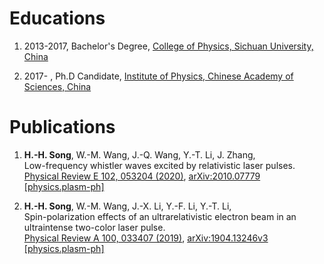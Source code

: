 Educations
====
1. 2013-2017, Bachelor's Degree, [College of Physics, Sichuan University, China](http://physics.scu.edu.cn/)

1. 2017-    , Ph.D Candidate, [Institute of Physics, Chinese Academy of Sciences, China](http://www.iop.cas.cn/)

Publications
====
1. **H.-H. Song**, W.-M. Wang, J.-Q. Wang, Y.-T. Li, J. Zhang,<br/>
   Low-frequency whistler waves excited by relativistic laser pulses.<br/>
   [Physical Review E 102, 053204 (2020)](https://journals.aps.org/pre/abstract/10.1103/PhysRevE.102.053204), [arXiv:2010.07779 [physics.plasm-ph]](https://arxiv.org/abs/2010.07779)
   
1. **H.-H. Song**, W.-M. Wang, J.-X. Li, Y.-F. Li, Y.-T. Li,<br />
   Spin-polarization effects of an ultrarelativistic electron beam in an ultraintense two-color laser pulse.<br />
   [Physical Review A 100, 033407 (2019)](https://journals.aps.org/pra/abstract/10.1103/PhysRevA.100.033407), [arXiv:1904.13246v3 [physics.plasm-ph]](https://arxiv.org/abs/1904.13246)
